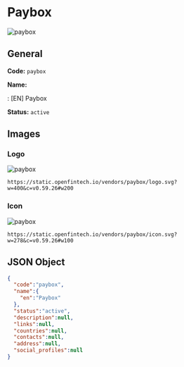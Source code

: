 
# Paybox 
![paybox](https://static.openfintech.io/vendors/paybox/logo.svg?w=400&c=v0.59.26#w200)  

## General 
 
**Code:** `paybox` 
 
**Name:** 
 
:	[EN] Paybox 
 
**Status:** `active` 
 

## Images 

### Logo 
 
![paybox](https://static.openfintech.io/vendors/paybox/logo.svg?w=400&c=v0.59.26#w200)  

```
https://static.openfintech.io/vendors/paybox/logo.svg?w=400&c=v0.59.26#w200
```  

### Icon 
 
![paybox](https://static.openfintech.io/vendors/paybox/icon.svg?w=278&c=v0.59.26#w100)  

```
https://static.openfintech.io/vendors/paybox/icon.svg?w=278&c=v0.59.26#w100
```  

## JSON Object 

```json
{
  "code":"paybox",
  "name":{
    "en":"Paybox"
  },
  "status":"active",
  "description":null,
  "links":null,
  "countries":null,
  "contacts":null,
  "address":null,
  "social_profiles":null
}
```  
